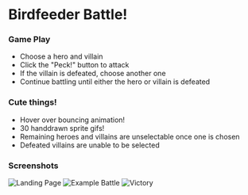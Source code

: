 # Birdfeeder Battle!

### Game Play
* Choose a hero and villain
* Click the "Peck!" button to attack
* If the villain is defeated, choose another one
* Continue battling until either the hero or villain is defeated

### Cute things!
* Hover over bouncing animation!
* 30 handdrawn sprite gifs!
* Remaining heroes and villains are unselectable once one is chosen
* Defeated villains are unable to be selected

### Screenshots
![Landing Page](https://i.imgur.com/b0DMimP.png)
![Example Battle](https://i.imgur.com/g1GIfmu.png)
![Victory](https://i.imgur.com/YNKW45C.png)
